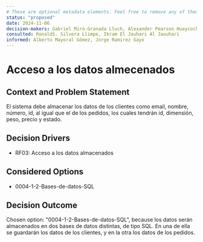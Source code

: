 ```yaml
---
# These are optional metadata elements. Feel free to remove any of them.
status: "proposed"
date: 2024-11-06
decision-makers: Gabriel Miró-Granada Lluch, Alexander Pearson Huaycochea
consulted: RonaldS. Silvera Llimpe, Ikram El Jauhari Al Jaouhari
informed: Alberto Mayoral Gómez, Jorge Ramirez Gayo
---
```


# Acceso a los datos almecenados

## Context and Problem Statement
El sistema debe almacenar los datos de los clientes como email, nombre, número, id, al igual que el de los pedidos, los cuales tendrán id, dimensión, peso, precio y estado.

<!-- This is an optional element. Feel free to remove. -->
## Decision Drivers

* RF03: Acceso a los datos almacenados

## Considered Options

* 0004-1-2-Bases-de-datos-SQL

## Decision Outcome

Chosen option: "0004-1-2-Bases-de-datos-SQL", because los datos serán almacenados en dos bases de datos distintas, de tipo SQL. En una de ella se guardarán los datos de los clientes, y en la otra los datos de los pedidos.
